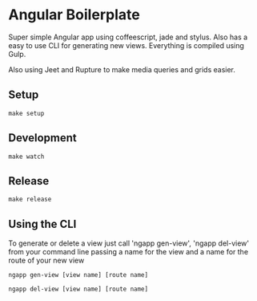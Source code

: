 # Angular Boilerplate

Super simple Angular app using coffeescript, jade and stylus. Also has a easy to use CLI for generating new views. Everything is compiled using Gulp.

Also using Jeet and Rupture to make media queries and grids easier.

## Setup

```
make setup
```

## Development

```
make watch
```

## Release

```
make release
```

## Using the CLI

To generate or delete a view just call 'ngapp gen-view', 'ngapp del-view' from your command line passing a name for the view and a name for the route of your new view

```
ngapp gen-view [view name] [route name]

ngapp del-view [view name] [route name]
```